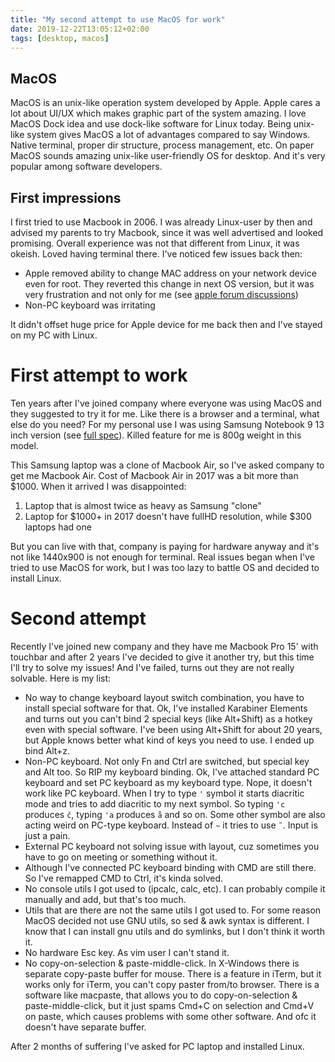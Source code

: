 ```yaml
---
title: "My second attempt to use MacOS for work"
date: 2019-12-22T13:05:12+02:00
tags: [desktop, macos]
---
```

## MacOS

MacOS is an unix-like operation system developed by Apple. Apple cares a lot about UI/UX which makes graphic part of the system amazing. I love MacOS Dock idea and use dock-like software for Linux today. Being unix-like system gives MacOS a lot of advantages compared to say Windows. Native terminal, proper dir structure, process management, etc. On paper MacOS sounds amazing unix-like user-friendly OS for desktop. And it's very popular among software developers.

## First impressions

I first tried to use Macbook in 2006. I was already Linux-user by then and advised my parents to try Macbook, since it was well advertised and looked promising. Overall experience was not that different from Linux, it was okeish. Loved having terminal there. I've noticed few issues back then:

* Apple removed ability to change MAC address on your network device even for root. They reverted this change in next OS version, but it was very frustration and not only for me (see [apple forum discussions](https://discussions.apple.com/thread/1780907))
* Non-PC keyboard was irritating

It didn't offset huge price for Apple device for me back then and I've stayed on my PC with Linux.

# First attempt to work

Ten years after I've joined company where everyone was using MacOS and they suggested to try it for me. Like there is a browser and a terminal, what else do you need? For my personal use I was using Samsung Notebook 9 13 inch version (see [full spec](https://www.samsung.com/us/computing/windows-laptops/12-14/notebook-9-13-3-led-full-hd-core-i5-np900x3l-k06us/#specs)). Killed feature for me is 800g weight in this model.


This Samsung laptop was a clone of Macbook Air, so I've asked company to get me Macbook Air. Cost of Macbook Air in 2017 was a bit more than $1000. When it arrived I was disappointed:

1. Laptop that is almost twice as heavy as Samsung "clone"
1. Laptop for $1000+ in 2017 doesn't have fullHD resolution, while $300 laptops had one


But you can live with that, company is paying for hardware anyway and it's not like 1440x900 is not enough for terminal. Real issues began when I've tried to use MacOS for work, but I was too lazy to battle OS and decided to install Linux.

# Second attempt

Recently I've joined new company and they have me Macbook Pro 15' with touchbar and after 2 years I've decided to give it another try, but this time I'll try to solve my issues! And I've failed, turns out they are not really solvable. Here is my list:

* No way to change keyboard layout switch combination, you have to install special software for that. Ok, I've installed Karabiner Elements and turns out you can't bind 2 special keys (like Alt+Shift) as a hotkey even with special software. I've been using Alt+Shift for about 20 years, but Apple knows better what kind of keys you need to use. I ended up bind Alt+z.
* Non-PC keyboard. Not only Fn and Ctrl are switched, but special key and Alt too. So RIP my keyboard binding. Ok, I've attached standard PC keyboard and set PC keyboard as my keyboard type. Nope, it doesn't work like PC keyboard. When I try to type `'` symbol it starts diacritic mode and tries to add diacritic to my next symbol. So typing `'c` produces `č`, typing `'a` produces `å` and so on. Some other symbol are also acting weird on PC-type keyboard. Instead of `~` it tries to use `˜`. Input is just a pain.
* External PC keyboard not solving issue with layout, cuz sometimes you have to go on meeting or something without it.
* Although I've connected PC keyboard binding with CMD are still there. So I've remapped CMD to Ctrl, it's kinda solved.
* No console utils I got used to (ipcalc, calc, etc). I can probably compile it manually and add, but that's too much.
* Utils that are there are not the same utils I got used to. For some reason MacOS decided not use GNU utils, so sed & awk syntax is different. I know that I can install gnu utils and do symlinks, but I don't think it worth it.
* No hardware Esc key. As vim user I can't stand it.
* No copy-on-selection & paste-middle-click. In X-Windows there is separate copy-paste buffer for mouse. There is a feature in iTerm, but it works only for iTerm, you can't copy paster from/to browser. There is a software like macpaste, that allows you to do copy-on-selection & paste-middle-click, but it just spams Cmd+C on selection and Cmd+V on paste, which causes problems with some other software. And ofc it doesn't have separate buffer.


After 2 months of suffering I've asked for PC laptop and installed Linux.

